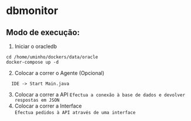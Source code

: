 # dbmonitor

## Modo de execução:
1. Iniciar o oracledb 
```
cd /home/uminho/dockers/data/oracle
docker-compose up -d
```
2. Colocar a correr o Agente (Opcional)
```
  IDE -> Start Main.java 
```
3. Colocar a correr a API 
  `Efectua a conexão à base de dados e devolver respostas em JSON`
4. Colocar a correr a Interface  
  `Efectua pedidos à API através de uma interface`

